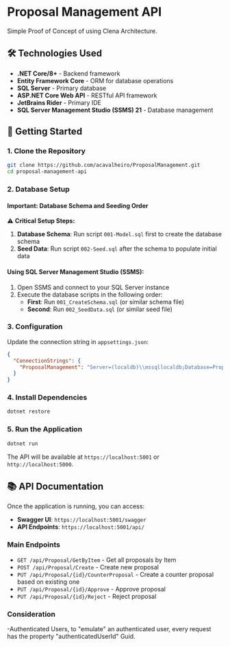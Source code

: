 # Proposal Management API

Simple Proof of Concept of using Clena Architecture.

## 🛠️ Technologies Used

- **.NET Core/8+** - Backend framework
- **Entity Framework Core** - ORM for database operations
- **SQL Server** - Primary database
- **ASP.NET Core Web API** - RESTful API framework
- **JetBrains Rider** - Primary IDE
- **SQL Server Management Studio (SSMS) 21** - Database management


## 🚀 Getting Started

### 1. Clone the Repository

```bash
git clone https://github.com/acavalheiro/ProposalManagement.git
cd proposal-management-api
```

### 2. Database Setup

#### Important: Database Schema and Seeding Order

⚠️ **Critical Setup Steps:**

1. **Database Schema**: Run script `001-Model.sql` first to create the database schema
2. **Seed Data**: Run script `002-Seed.sql` after the schema to populate initial data

#### Using SQL Server Management Studio (SSMS):

1. Open SSMS and connect to your SQL Server instance
2. Execute the database scripts in the following order:
   - **First**: Run `001_CreateSchema.sql` (or similar schema file)
   - **Second**: Run `002_SeedData.sql` (or similar seed file)


### 3. Configuration

Update the connection string in `appsettings.json`:

```json
{
  "ConnectionStrings": {
    "ProposalManagement": "Server=(localdb)\\mssqllocaldb;Database=ProposalManagementDB;Trusted_Connection=true;MultipleActiveResultSets=true;"
  }
}
```

### 4. Install Dependencies

```bash
dotnet restore
```

### 5. Run the Application

```bash
dotnet run
```

The API will be available at `https://localhost:5001` or `http://localhost:5000`.

## 📚 API Documentation

Once the application is running, you can access:

- **Swagger UI**: `https://localhost:5001/swagger`
- **API Endpoints**: `https://localhost:5001/api/`

### Main Endpoints

- `GET /api/Proposal/GetByItem` - Get all proposals by Item
- `POST /api/Proposal/Create` - Create new proposal
- `PUT /api/Proposal/{id}/CounterProposal` - Create a counter proposal based on existing one
- `PUT /api/Proposal/{id}/Approve` - Approve proposal
- `PUT /api/Proposal/{id}/Reject` - Reject proposal

### Consideration
  -Authenticated Users, to "emulate" an authenticated user, every request has the property "authenticatedUserId" Guid.


